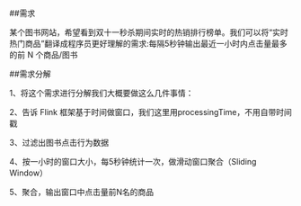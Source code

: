##需求

某个图书网站，希望看到双十一秒杀期间实时的热销排行榜单。我们可以将“实时热门商品”翻译成程序员更好理解的需求:每隔5秒钟输出最近一小时内点击量最多的前 N 个商品/图书

##需求分解

1、将这个需求进行分解我们大概要做这么几件事情：

2、告诉 Flink 框架基于时间做窗口，我们这里用processingTime，不用自带时间戳

3、过滤出图书点击行为数据

4、按一小时的窗口大小，每5秒钟统计一次，做滑动窗口聚合（Sliding Window）

5、聚合，输出窗口中点击量前N名的商品